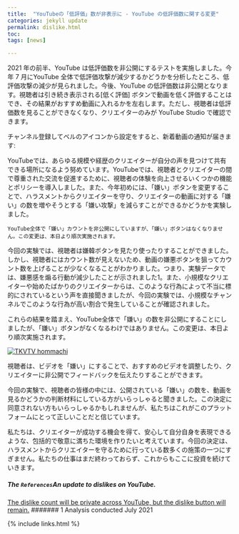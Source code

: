 ```yaml
---
title:  "YouTubeの「低評価」数が非表示に - YouTube の低評価数に関する変更"
categories: jekyll update
permalink: dislike.html
toc: 
tags: [news]

---
```


2021 年の前半、YouTube は低評価数を非公開にするテストを実施しました。今年 7 月にYouTube 全体で低評価攻撃が減少するかどうかを分析したところ、低評価攻撃の減少が見られました。今後、YouTube の低評価数は非公開となります。視聴者は引き続き表示される[低く評価] ボタンで動画を低く評価することはでき、その結果がおすすめ動画に入れるかを左右します。ただし、視聴者は低評価数を見ることができなくなり、クリエイターのみが YouTube Studio で確認できます。

チャンネル登録してベルのアイコンから設定をすると、新着動画の通知が届きます: 




YouTubeでは、あらゆる規模や経歴のクリエイターが自分の声を見つけて共有できる場所になるよう努めています。YouTubeでは、視聴者とクリエイターの間で尊重された交流を促進するために、視聴者の体験を向上させるいくつかの機能とポリシーを導入しました。また、今年初めには、「嫌い」ボタンを変更することで、ハラスメントからクリエイターを守り、クリエイターの動画に対する「嫌い」の数を増やそうとする「嫌い攻撃」を減らすことができるかどうかを実験しました。


```
YouTube全体で「嫌い」カウントを非公開にしていますが、「嫌い」ボタンはなくなりません。この変更は、本日より順次実施されます。
```

今回の実験では、視聴者は嫌韓ボタンを見たり使ったりすることができました。しかし、視聴者にはカウント数が見えないため、動画の嫌悪ボタンを狙ってカウント数を上げることが少なくなることがわかりました。つまり、実験データでは、嫌悪感を煽る行動が減少したことが示されました1。また、小規模なクリエイターや始めたばかりのクリエイターからは、このような行為によって不当に標的にされているという声を直接聞きましたが、今回の実験では、小規模なチャンネルでこのような行為が高い割合で発生していることが確認されました。

これらの結果を踏まえ、YouTube全体で「嫌い」の数を非公開にすることにしましたが、「嫌い」ボタンがなくなるわけではありません。この変更は、本日より順次実施されます。

[![TKVTV hommachi](http://img.youtube.com/vi/kxOuG8jMIgI/0.jpg)](https://www.youtube.com/watch?v=kxOuG8jMIgI "TKVTV hommachi")

視聴者は、ビデオを「嫌い」にすることで、おすすめのビデオを調整したり、クリエイターに非公開でフィードバックを伝えたりすることができます。

今回の実験で、視聴者の皆様の中には、公開されている「嫌い」の数を、動画を見るかどうかの判断材料にしている方がいらっしゃると聞きました。この決定に同意されない方もいらっしゃるかもしれませんが、私たちはこれがこのプラットフォームにとって正しいことだと信じています。

私たちは、クリエイターが成功する機会を得て、安心して自分自身を表現できるような、包括的で敬意に満ちた環境を作りたいと考えています。今回の決定は、ハラスメントからクリエイターを守るために行っている数多くの施策の一つにすぎません。私たちの仕事はまだ終わっておらず、これからもここに投資を続けていきます。


##### The `References`*An update to dislikes on YouTube*.
[The dislike count will be private across YouTube, but the dislike button will remain.](https://blog.youtube/news-and-events/update-to-youtube/)
####### 1 Analysis conducted July 2021





{% include links.html %}

